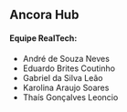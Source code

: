## Ancora Hub

<h4>Equipe RealTech:</h4>
<ul>
    <li>André de Souza Neves</li>
    <li>Eduardo Brites Coutinho</li>
    <li>Gabriel da Silva Leão</li>
    <li>Karolina Araujo Soares</li>
    <li>Thaís Gonçalves Leoncio</li>
</ul>
